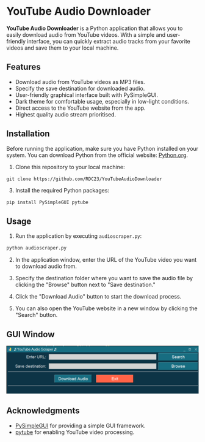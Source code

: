 # YouTube Audio Downloader

**YouTube Audio Downloader** is a Python application that allows you to easily download audio from YouTube videos. With a simple and user-friendly interface, you can quickly extract audio tracks from your favorite videos and save them to your local machine.

## Features

- Download audio from YouTube videos as MP3 files.
- Specify the save destination for downloaded audio.
- User-friendly graphical interface built with PySimpleGUI.
- Dark theme for comfortable usage, especially in low-light conditions.
- Direct access to the YouTube website from the app.
- Highest quality audio stream prioritised.

## Installation

Before running the application, make sure you have Python installed on your system. You can download Python from the official website: [Python.org](https://www.python.org/downloads/).

1. Clone this repository to your local machine:
```shell
git clone https://github.com/RDC23/YouTubeAudioDownloader
```

3. Install the required Python packages:
```python
pip install PySimpleGUI pytube
```

## Usage

1. Run the application by executing `audioscraper.py`:
```python
python audioscraper.py
```


2. In the application window, enter the URL of the YouTube video you want to download audio from.

3. Specify the destination folder where you want to save the audio file by clicking the "Browse" button next to "Save destination."

4. Click the "Download Audio" button to start the download process.

5. You can also open the YouTube website in a new window by clicking the "Search" button.

## GUI Window
![Screenshot](gui_image.png)

## Acknowledgments

- [PySimpleGUI](https://pysimplegui.readthedocs.io/en/latest/) for providing a simple GUI framework.
- [pytube](https://github.com/pytube/pytube) for enabling YouTube video processing.
  
